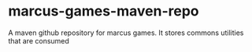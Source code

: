 # marcus-games-maven-repo
A maven github repository for marcus games. It stores commons utilities that are consumed
